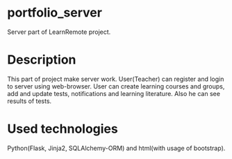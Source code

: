 # portfolio_server
Server part of LearnRemote project.
# Description
This part of project make server work. User(Teacher) can register and login to server using web-browser. User can create learning courses and groups, add and update tests, notifications and learning literature.
Also he can see results of tests.
# Used technologies
Python(Flask, Jinja2, SQLAlchemy-ORM) and html(with usage of bootstrap).
